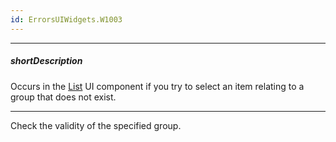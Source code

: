 ```yaml
---
id: ErrorsUIWidgets.W1003
---
```

---
##### shortDescription
Occurs in the [List](/api-reference/10%20UI%20Widgets/dxList '/Documentation/ApiReference/UI_Widgets/dxList/') UI component if you try to select an item relating to a group that does not exist.

---
Check the validity of the specified group.
